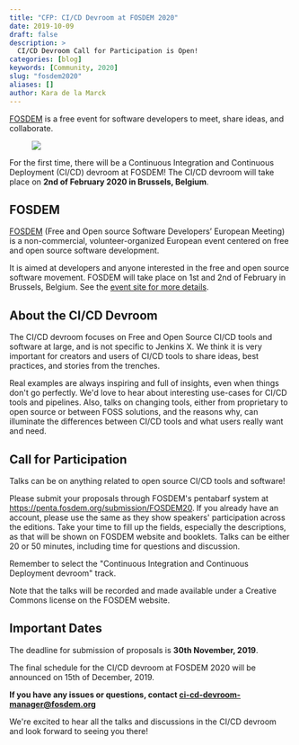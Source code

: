 ```yaml
---
title: "CFP: CI/CD Devroom at FOSDEM 2020"
date: 2019-10-09
draft: false
description: >
  CI/CD Devroom Call for Participation is Open! 
categories: [blog]
keywords: [Community, 2020]
slug: "fosdem2020"
aliases: []
author: Kara de la Marck
---
```


[FOSDEM](https://fosdem.org/2020/) is a free event for software developers to meet, share ideas, and collaborate.

<figure>
<img src="/images/community/events/2020-fosdem.png" class="img-thumbnail"/>
</figure>

For the first time, there will be a Continuous Integration and Continuous Deployment (CI/CD) devroom at FOSDEM! The CI/CD devroom will take place on **2nd of February 2020 in Brussels, Belgium**.

## FOSDEM

[FOSDEM](https://fosdem.org/2020/about/) (Free and Open source Software Developers’ European Meeting) is a non-commercial, volunteer-organized European event centered on free and open source software development. 

It is aimed at developers and anyone interested in the free and open source software movement. FOSDEM will take place on 1st and 2nd of February in Brussels, Belgium. See the [event site for more details](https://fosdem.org/2020/).

## About the CI/CD Devroom

The CI/CD devroom focuses on Free and Open Source CI/CD tools and software at large, and is not specific to Jenkins X. We think it is very important for creators and users of CI/CD tools to share ideas, best practices, and stories from the trenches. 

Real examples are always inspiring and full of insights, even when things don't go perfectly. We'd love to hear about interesting use-cases for CI/CD tools and pipelines. Also, talks on changing tools, either from proprietary to open source or between FOSS solutions, and the reasons why, can illuminate the differences between CI/CD tools and what users really want and need.

## Call for Participation

Talks can be on anything related to open source CI/CD tools and software!

Please submit your proposals through FOSDEM's pentabarf system at https://penta.fosdem.org/submission/FOSDEM20. If you already have an account, please use the same as they show speakers' participation across the editions.  Take your time to fill up the fields, especially the descriptions, as that will be shown on FOSDEM website and booklets. Talks can be either 20 or 50 minutes, including time for questions and discussion.

Remember to select the "Continuous Integration and Continuous Deployment devroom" track.

Note that the talks will be recorded and made available under a Creative Commons license on the FOSDEM website.

## Important Dates

The deadline for submission of proposals is **30th November, 2019**.

The final schedule for the CI/CD devroom at FOSDEM 2020 will be announced on 15th of December, 2019.

**If you have any issues or questions, contact ci-cd-devroom-manager@fosdem.org**

We're excited to hear all the talks and discussions in the CI/CD devroom and look forward to seeing you there!


<div class="event-wrapper" itemscope itemtype="http://schema.org/Event">
  <link itemprop="image" content="https://jenkins-x.io/images/community/events/2020-fosdem.png" />
  <meta itemprop="description" content="For the first time, there will be a Continuous Integration and Continuous 
  Deployment (CI/CD) devroom at FOSDEM! The CI/CD devroom will take place on 2nd of February 2020 in Brussels, Belgium." />
  <meta class="event-date" itemprop="startDate" content="2020-02-02" />
  <meta class="event-date" itemprop="endDate" content="2020-02-02" />
  <meta class="event-title" itemprop="name" content="CI/CD Devroom at FOSDEM 2020" />
  <div class="event-venue" itemprop="location" itemscope itemtype="http://schema.org/Place">
      <meta itemprop="name" content="Université libre de Bruxelles" />
      <div class="address" itemprop="address" itemscope itemtype="http://schema.org/PostalAddress">
          <meta itemprop="streetAddress" content="Avenue Franklin D. Roosevelt 50" />
          <meta itemprop="postalCode" content="1050" />
          <meta itemprop="addressLocality" content="Brussels" />
          <meta itemprop="addressCountry" content="BE" />
          <meta itemprop="latitude" content=50.812375 />
          <meta itemprop="longitude" content=4.380734 />
          <meta itemprop="isAccessibleForFree" content=true />
          <meta itemprop="audience" content="IT professionals" />
      </div>
  </div>
  <div itemprop="offers" itemscope itemtype="http://schema.org/Offer">
    <link itemprop="url" content="https://fosdem.org/2020/" />
  </div>
</div>